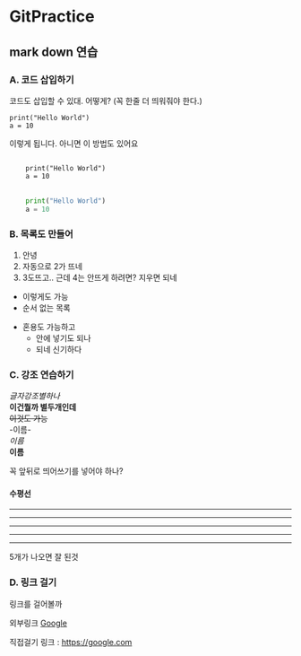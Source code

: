 GitPractice
============
## mark down 연습

### A. 코드 삽입하기
코드도 삽입할 수 있대.
어떻게? (꼭 한줄 더 띄워줘야 한다.)

    print("Hello World")
    a = 10
    
이렇게 됩니다.
아니면 이 방법도 있어요
<pre>
<code>
    print("Hello World")
    a = 10
</code>
</pre>

```python
    print("Hello World")
    a = 10
```

### B. 목록도 만들어
1. 안녕
2. 자동으로 2가 뜨네
3. 3도뜨고.. 근데 4는 안뜨게 하려면? 지우면 되네

* 이렇게도 가능
* 순서 없는 목록
+ 혼용도 가능하고
    * 안에 넣기도 되나
    * 되네 신기하다

### C. 강조 연습하기
*글자강조별하나*   
**이건뭘까 별두개인데**   
~~이것도 가능~~   
-이름-   
_이름_   
__이름__   
 
 꼭 앞뒤로 띄어쓰기를 넣어야 하나?
   
   
#### 수평선 
* * *
***
*****
- - -
--------------
5개가 나오면 잘 된것

### D. 링크 걸기
링크를 걸어볼까

외부링크
[Google](https://google.com)

직접걸기
링크 : <https://google.com>





       
